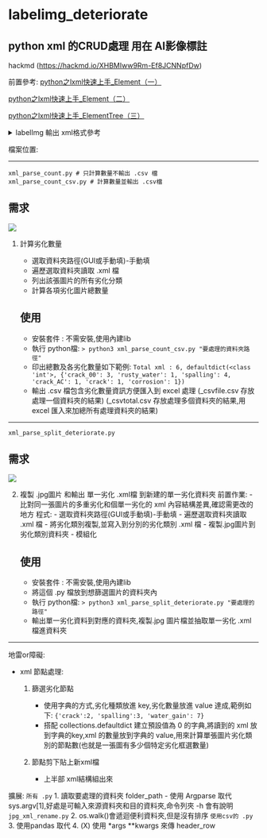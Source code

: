 # labelimg_deteriorate
python xml 的CRUD處理 用在 AI影像標註
---
hackmd (https://hackmd.io/XHBMIww9Rm-Ef8JCNNpfDw)

前置參考:
[python之lxml快速上手_Element（一）](https://www.twblogs.net/a/5b8cbda02b7177188334f4b7)

[python之lxml快速上手_Element（二）](https://www.twblogs.net/a/5b8cbda02b7177188334f4b6)

[python之lxml快速上手_ElementTree（三）](https://www.twblogs.net/a/5b8cbda52b7177188334f4bc)
<details  ><summary>labelImg 輸出 xml格式參考</summary>

```
    
<annotation>
	<folder>D2_picked</folder>
	<filename>20160801174444_real_0.jpg</filename>
	<path>D:\修改中\labelimg標註\girder\Class2\D2_picked\20160801174444_real_0.jpg</path>
	<source>
		<database>Unknown</database>
	</source>
	<size>
		<width>922</width>
		<height>688</height>
		<depth>3</depth>
	</size>
	<segmented>0</segmented>
	<object>
		<name>spalling</name>
		<pose>Unspecified</pose>
		<truncated>0</truncated>
		<difficult>0</difficult>
		<bndbox>
			<xmin>224</xmin>
			<ymin>277</ymin>
			<xmax>332</xmax>
			<ymax>334</ymax>
		</bndbox>
	</object>
	<object>
		<name>corrosion</name>
		<pose>Unspecified</pose>
		<truncated>0</truncated>
		<difficult>0</difficult>
		<bndbox>
			<xmin>192</xmin>
			<ymin>393</ymin>
			<xmax>275</xmax>
			<ymax>459</ymax>
		</bndbox>
	</object>
	<object>
		<name>corrosion</name>
		<pose>Unspecified</pose>
		<truncated>0</truncated>
		<difficult>0</difficult>
		<bndbox>
			<xmin>619</xmin>
			<ymin>265</ymin>
			<xmax>697</xmax>
			<ymax>323</ymax>
		</bndbox>
	</object>
</annotation>

```

</details>


檔案位置: 

---

```
xml_parse_count.py # 只計算數量不輸出 .csv 檔
xml_parse_count_csv.py # 計算數量並輸出 .csv檔
```
## 需求
![](https://i.imgur.com/OPr0ymS.png)

1. 計算劣化數量
    - 選取資料夾路徑(GUI或手動填)-手動填
    - 遍歷選取資料夾讀取 .xml 檔
    - 列出該張圖片的所有劣化分類
    - 計算各項劣化圖片總數量
    

    ## 使用
    - 安裝套件 : 不需安裝,使用內建lib
    - 執行 python檔: 
    `> python3 xml_parse_count_csv.py "要處理的資料夾路徑"`
    - 印出總數及各劣化數量如下範例:
    `Total xml : 6, defaultdict(<class 'int'>, {'crack_00': 3, 'rusty_water': 1, 'spalling': 4, 'crack_AC': 1, 'crack': 1, 'corrosion': 1})`
    - 輸出 .csv 檔包含劣化數量資訊方便匯入到 excel 處理
    (_csvfile.csv 存放處理一個資料夾的結果)
    (_csvtotal.csv 存放處理多個資料夾的結果,用excel 匯入來加總所有處理資料夾的結果)

---

`xml_parse_split_deteriorate.py`
## 需求
![](https://i.imgur.com/nFt8lB1.png)


2. 複製 .jpg圖片 和輸出 單一劣化 .xml檔 到新建的單一劣化資料夾 
    前置作業: 
        - 比對同一張圖片的多重劣化和個單一劣化的 xml 內容結構差異,確認需更改的地方
    程式:
        - 選取資料夾路徑(GUI或手動填)-手動填
        - 遍歷選取資料夾讀取 .xml 檔
        - 將劣化類別複製,並寫入到分別的劣化類別 .xml 檔
        - 複製.jpg圖片到劣化類別資料夾
        - 模組化

    ## 使用
    - 安裝套件 : 不需安裝,使用內建lib
    - 將這個 .py 檔放到想篩選圖片的資料夾內
    - 執行 python檔: 
    `> python3 xml_parse_split_deteriorate.py "要處理的路徑"`
    - 輸出單一劣化資料到對應的資料夾,複製.jpg 圖片檔並抽取單一劣化 .xml 檔進資料夾


---

地雷or障礙:
- xml 節點處理:
    1. 篩選劣化節點
        - 使用字典的方式,劣化種類放進 key,劣化數量放進 value 達成,範例如下:
        `{'crack':2, 'spalling':3, 'water_gain': 7}`
        - 搭配 collections.defaultdict 建立預設值為 0 的字典,將讀到的 xml <tag> 放到字典的key,xml <tag> 的數量放到字典的 value,用來計算單張圖片劣化類別的節點數(也就是一張圖有多少個特定劣化框選數量)
    
    2. 節點剪下貼上新xml檔
        - 上半部 xml結構組出來

擴展:
`所有 .py`
    1. 讀取要處理的資料夾 folder_path
    - 使用 Argparse 取代 sys.argv[1],好處是可輸入來源資料夾和目的資料夾,命令列夾 -h 會有說明
    `jpg_xml_rename.py`
    2. os.walk()會遞迴便利資料夾,但是沒有排序
`使用csv的 .py`
    3. 使用pandas 取代
    4. (X) 使用 *args **kwargs 來傳 header_row
    
